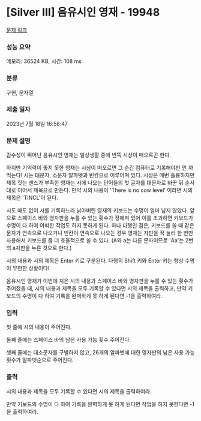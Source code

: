 # [Silver III] 음유시인 영재 - 19948 

[문제 링크](https://www.acmicpc.net/problem/19948) 

### 성능 요약

메모리: 36524 KB, 시간: 108 ms

### 분류

구현, 문자열

### 제출 일자

2023년 7월 18일 16:56:47

### 문제 설명

<p>감수성이 뛰어난 음유시인 영재는 일상생활 중에 번뜩 시상이 떠오르곤 한다.</p>

<p>하지만 기억력이 좋지 못한 영재는 시상이 떠오르면 그 순간 컴퓨터로 기록해야만 안 까먹는다! 시는 대문자, 소문자 알파벳과 빈칸으로 이루어져 있다. 시상은 매번 훌륭하지만 제목 짓는 센스가 부족한 영재는 시에 나오는 단어들의 첫 글자를 대문자로 바꾼 뒤 순서대로 이어서 제목으로 만든다. 만약 시의 내용이 'There is no cow level' 이라면 시의 제목은 'TINCL'이 된다.</p>

<p>시도 때도 없이 시를 기록하느라 낡아버린 영재의 키보드는 수명이 얼마 남지 않았다. 앞으로 스페이스 바와 영자판을 누를 수 있는 횟수가 정해져 있어 이를 초과하면 키보드가 수명이 다 하여 어떠한 작업도 하지 못하게 된다. 하나 다행인 점은, 키보드를 쓸 때 같은 문자가 연속으로 나오거나 빈칸이 연속으로 나오는 경우 영재는 자판을 꾹 눌러 한 번만 사용해서 키보드를 좀 더 효율적으로 쓸 수 있다. (A와 a는 다른 문자이므로 'Aa'는 2번의 a자판을 누른 것으로 한다.)</p>

<p>시의 내용과 시의 제목은 Enter 키로 구분된다. 다행히 Shift 키와 Enter 키는 항상 수명이 무한한 상황이다!</p>

<p>음유시인 영재가 이번에 지은 시의 내용과 스페이스 바와 영자판을 누를 수 있는 횟수가 주어졌을 때, 시의 내용과 제목을 모두 기록할 수 있다면 시의 제목을 출력하고, 만약 키보드의 수명이 다 하여 기록을 완벽하게 못 하게 된다면 -1을 출력하여라.</p>

### 입력 

 <p>첫 줄에 시의 내용이 주어진다.</p>

<p>둘째 줄에는 스페이스 바의 남은 사용 가능 횟수 주어진다.</p>

<p>셋째 줄에는 대소문자를 구별하지 않고, 26개의 알파벳에 대한 영자판의 남은 사용 가능 횟수가 알파벳순으로 주어진다.</p>

### 출력 

 <p>시의 내용과 제목을 모두 기록할 수 있다면 시의 제목을 출력하여라.</p>

<p>만약 키보드의 수명이 다 하여 기록을 완벽하게 못 하게 된다면 작업을 하지 못한다면 -1을 출력하여라.</p>

